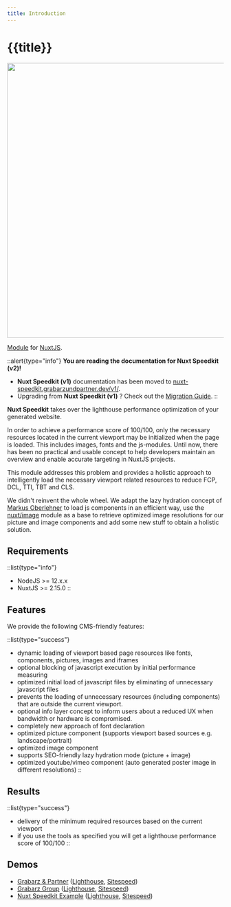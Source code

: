 ```yaml
---
title: Introduction
---
```


# {{title}}

<!-- <img src="/preview.png" class="light-img" width="1280" height="640" alt=""/>
<img src="/preview-dark.png" class="dark-img" width="1280" height="640" alt=""/> -->
<img src="/intro-light.png" width="1280" height="640" alt=""/>

[Module](https://www.npmjs.com/package/nuxt-speedkit) for [NuxtJS](https://nuxtjs.org).

::alert{type="info"}
**You are reading the documentation for Nuxt Speedkit (v2)!**

- **Nuxt Speedkit (v1)** documentation has been moved to [nuxt-speedkit.grabarzundpartner.dev/v1/](https://nuxt-speedkit.grabarzundpartner.dev/v1/).  
- Upgrading from **Nuxt Speedkit (v1)** ? Check out the [Migration Guide](/migration/v2/).
::

</alert>

**Nuxt Speedkit** takes over the lighthouse performance optimization of your generated website.

In order to achieve a performance score of 100/100, only the necessary resources located in the current viewport may be initialized when the page is loaded. This includes images, fonts and the js-modules. Until now, there has been no practical and usable concept to help developers maintain an overview and enable accurate targeting in NuxtJS projects.

This module addresses this problem and provides a holistic approach to intelligently load the necessary viewport related resources to reduce FCP, DCL, TTI, TBT and CLS.

We didn't reinvent the whole wheel. We adapt the lazy hydration concept of [Markus Oberlehner](https://github.com/maoberlehner/vue-lazy-hydration) to load js components in an efficient way, use the [nuxt/image](https://github.com/nuxt/image) module as a base to retrieve optimized image resolutions for our picture and image components and add some new stuff to obtain a holistic solution.

## Requirements

::list{type="info"}

- NodeJS >= 12.x.x
- NuxtJS >= 2.15.0
::

## Features

We provide the following CMS-friendly features:

::list{type="success"}

- dynamic loading of viewport based page resources like fonts, components, pictures, images and iframes
- optional blocking of javascript execution by initial performance measuring
- optimized initial load of javascript files by eliminating of unnecessary javascript files
- prevents the loading of unnecessary resources (including components) that are outside the current viewport.
- optional info layer concept to inform users about a reduced UX when bandwidth or hardware is compromised.  
- completely new approach of font declaration
- optimized picture component (supports viewport based sources e.g. landscape/portrait)
- optimized image component
- supports SEO-friendly lazy hydration mode (picture + image)
- optimized youtube/vimeo component (auto generated poster image in different resolutions)
::

## Results

::list{type="success"}

- delivery of the minimum required resources based on the current viewport
- if you use the tools as specified you will get a lighthouse performance score of 100/100
::

## Demos

- [Grabarz & Partner](https://grabarzundpartner.de/) ([Lighthouse](https://pagespeed.web.dev/report?url=https%3A%2F%2Fgrabarzundpartner.de%2F), [Sitespeed](https://nuxt-speedkit.grabarzundpartner.dev/reports/sitespeed/grabarzundpartner/))
- [Grabarz Group](https://grabarz-group.de/) ([Lighthouse](https://pagespeed.web.dev/report?url=https%3A%2F%2Fgrabarz-group.de%2F), [Sitespeed](https://nuxt-speedkit.grabarzundpartner.dev/reports/sitespeed/grabarz-group/))
- [Nuxt Speedkit Example](https://nuxt-speedkit.grabarzundpartner.dev/example/) ([Lighthouse](https://pagespeed.web.dev/report?url=https%3A%2F%2Fnuxt-speedkit.grabarzundpartner.dev%2Fexample%2F), [Sitespeed](https://nuxt-speedkit.grabarzundpartner.dev/reports/sitespeed/nuxt-speedkit/))
